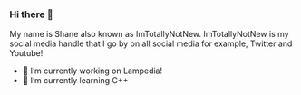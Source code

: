 ### Hi there 👋
My name is Shane also known as ImTotallyNotNew. ImTotallyNotNew is my social media handle that I go by on all social media for example, Twitter and Youtube!
- 🔭 I’m currently working on Lampedia!
- 🌱 I’m currently learning C++

